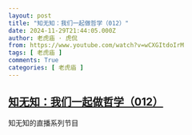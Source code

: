 ```yaml
---
layout: post
title: "知无知：我们一起做哲学（012）"
date: 2024-11-29T21:44:05.000Z
author: 老虎庙 · 虎侃
from: https://www.youtube.com/watch?v=wCXGItdoIrM
tags: [ 老虎庙 ]
comments: True
categories: [ 老虎庙 ]
---
```

<!--1732916645000-->
[知无知：我们一起做哲学（012）](https://www.youtube.com/watch?v=wCXGItdoIrM)
------

<div>
知无知的直播系列节目
</div>
